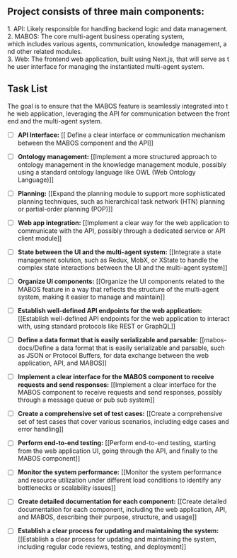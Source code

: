 ## Project consists of three main components:

1. API: Likely responsible for handling backend logic and data management.
2. MABOS: The core multi-agent business operating system, which includes various agents, communication, knowledge management, and other related modules.
3. Web: The frontend web application, built using Next.js, that will serve as the user interface for managing the instantiated multi-agent system.

## Task List
The goal is to ensure that the MABOS feature is seamlessly integrated into the web application, leveraging the API for communication between the frontend and the multi-agent system.

- [ ] **API Interface:** [[ Define a clear interface or communication mechanism between the MABOS component and the API]]

- [ ] **Ontology management:** [[Implement a more structured approach to ontology management in the knowledge management module, possibly using a standard ontology language like OWL (Web Ontology Language)]]

- [ ] **Planning:** [[Expand the planning module to support more sophisticated planning techniques, such as hierarchical task network (HTN) planning or partial-order planning (POP)]]

- [ ] **Web app integration:** [[Implement a clear way for the web application to communicate with the API, possibly through a dedicated service or API client module]]

- [ ] **State between the UI and the multi-agent system:** [[Integrate a state management solution, such as Redux, MobX, or XState to handle the complex state interactions between the UI and the multi-agent system]]

- [ ] **Organize UI components:** [[Organize the UI components related to the MABOS feature in a way that reflects the structure of the multi-agent system, making it easier to manage and maintain]]

- [ ] **Establish well-defined API endpoints for the web application:** [[Establish well-defined API endpoints for the web application to interact with, using standard protocols like REST or GraphQL]]

- [ ] **Define a data format that is easily serializable and parsable:** [[mabos-docs/Define a data format that is easily serializable and parsable, such as JSON or Protocol Buffers, for data exchange between the web application, API, and MABOS]]

- [ ] **Implement a clear interface for the MABOS component to receive requests and send responses:** [[Implement a clear interface for the MABOS component to receive requests and send responses, possibly through a message queue or pub sub system]]

- [ ] **Create a comprehensive set of test cases:** [[Create a comprehensive set of test cases that cover various scenarios, including edge cases and error handling]]

- [ ] **Perform end-to-end testing:** [[Perform end-to-end testing, starting from the web application UI, going through the API, and finally to the MABOS component]]

- [ ] **Monitor the system performance:** [[Monitor the system performance and resource utilization under different load conditions to identify any bottlenecks or scalability issues]]

- [ ] **Create detailed documentation for each component:** [[Create detailed documentation for each component, including the web application, API, and MABOS, describing their purpose, structure, and usage]]

- [ ] **Establish a clear process for updating and maintaining the system:** [[Establish a clear process for updating and maintaining the system, including regular code reviews, testing, and deployment]]